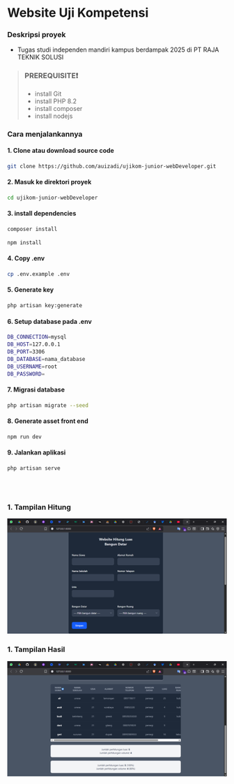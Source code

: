 # Website Uji Kompetensi

### Deskripsi proyek

-   Tugas studi independen mandiri kampus berdampak 2025 di PT RAJA TEKNIK SOLUSI
    <br>

> ### PREREQUISITE❗
>
> -   install Git
> -   install PHP 8.2
> -   install composer
> -   install nodejs
>     <br>

### Cara menjalankannya

#### 1. Clone atau download source code

```sh
git clone https://github.com/auizadi/ujikom-junior-webDeveloper.git
```

#### 2. Masuk ke direktori proyek

```sh
cd ujikom-junior-webDeveloper
```

#### 3. install dependencies

```sh
composer install
```

```sh
npm install
```

#### 4. Copy .env

```sh
cp .env.example .env
```

#### 5. Generate key

```sh
php artisan key:generate
```

#### 6. Setup database pada .env

```sh
DB_CONNECTION=mysql
DB_HOST=127.0.0.1
DB_PORT=3306
DB_DATABASE=nama_database
DB_USERNAME=root
DB_PASSWORD=
```

#### 7. Migrasi database

```sh
php artisan migrate --seed
```

#### 8. Generate asset front end

```sh
npm run dev
```

#### 9. Jalankan aplikasi

```sh
php artisan serve
```

<br>
<br>

### 1. Tampilan Hitung
![tampilan hitung](/assets/hitung.png "tampilan hitung")
<br>

### 1. Tampilan Hasil
![tampilan hasil](/assets/hasil.png "tampilan hasil")
<br>
